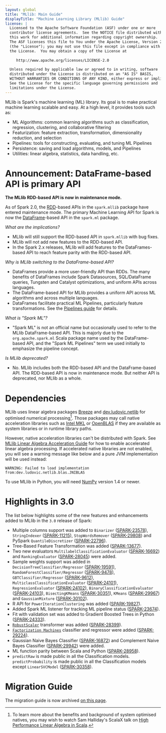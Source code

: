 ```yaml
---
layout: global
title: "MLlib: Main Guide"
displayTitle: "Machine Learning Library (MLlib) Guide"
license: |
  Licensed to the Apache Software Foundation (ASF) under one or more
  contributor license agreements.  See the NOTICE file distributed with
  this work for additional information regarding copyright ownership.
  The ASF licenses this file to You under the Apache License, Version 2.0
  (the "License"); you may not use this file except in compliance with
  the License.  You may obtain a copy of the License at
 
     http://www.apache.org/licenses/LICENSE-2.0
 
  Unless required by applicable law or agreed to in writing, software
  distributed under the License is distributed on an "AS IS" BASIS,
  WITHOUT WARRANTIES OR CONDITIONS OF ANY KIND, either express or implied.
  See the License for the specific language governing permissions and
  limitations under the License.
---
```


MLlib is Spark's machine learning (ML) library.
Its goal is to make practical machine learning scalable and easy.
At a high level, it provides tools such as:

* ML Algorithms: common learning algorithms such as classification, regression, clustering, and collaborative filtering
* Featurization: feature extraction, transformation, dimensionality reduction, and selection
* Pipelines: tools for constructing, evaluating, and tuning ML Pipelines
* Persistence: saving and load algorithms, models, and Pipelines
* Utilities: linear algebra, statistics, data handling, etc.

# Announcement: DataFrame-based API is primary API

**The MLlib RDD-based API is now in maintenance mode.**

As of Spark 2.0, the [RDD](rdd-programming-guide.html#resilient-distributed-datasets-rdds)-based APIs in the `spark.mllib` package have entered maintenance mode.
The primary Machine Learning API for Spark is now the [DataFrame](sql-programming-guide.html)-based API in the `spark.ml` package.

*What are the implications?*

* MLlib will still support the RDD-based API in `spark.mllib` with bug fixes.
* MLlib will not add new features to the RDD-based API.
* In the Spark 2.x releases, MLlib will add features to the DataFrames-based API to reach feature parity with the RDD-based API.

*Why is MLlib switching to the DataFrame-based API?*

* DataFrames provide a more user-friendly API than RDDs.  The many benefits of DataFrames include Spark Datasources, SQL/DataFrame queries, Tungsten and Catalyst optimizations, and uniform APIs across languages.
* The DataFrame-based API for MLlib provides a uniform API across ML algorithms and across multiple languages.
* DataFrames facilitate practical ML Pipelines, particularly feature transformations.  See the [Pipelines guide](ml-pipeline.html) for details.

*What is "Spark ML"?*

* "Spark ML" is not an official name but occasionally used to refer to the MLlib DataFrame-based API.
  This is majorly due to the `org.apache.spark.ml` Scala package name used by the DataFrame-based API, 
  and the "Spark ML Pipelines" term we used initially to emphasize the pipeline concept.
  
*Is MLlib deprecated?*

* No. MLlib includes both the RDD-based API and the DataFrame-based API.
  The RDD-based API is now in maintenance mode.
  But neither API is deprecated, nor MLlib as a whole.

# Dependencies

MLlib uses linear algebra packages [Breeze](http://www.scalanlp.org/) and [dev.ludovic.netlib](https://github.com/luhenry/netlib) for optimised numerical processing[^1]. Those packages may call native acceleration libraries such as [Intel MKL](https://software.intel.com/content/www/us/en/develop/tools/math-kernel-library.html) or [OpenBLAS](http://www.openblas.net) if they are available as system libraries or in runtime library paths.

However, native acceleration libraries can't be distributed with Spark. See [MLlib Linear Algebra Acceleration Guide](ml-linalg-guide.html) for how to enable accelerated linear algebra processing. If accelerated native libraries are not enabled, you will see a warning message like below and a pure JVM implementation will be used instead:
```
WARNING: Failed to load implementation from:dev.ludovic.netlib.blas.JNIBLAS
```

To use MLlib in Python, you will need [NumPy](http://www.numpy.org) version 1.4 or newer.

[^1]: To learn more about the benefits and background of system optimised natives, you may wish to
    watch Sam Halliday's ScalaX talk on [High Performance Linear Algebra in Scala](http://fommil.github.io/scalax14/#/).

# Highlights in 3.0

The list below highlights some of the new features and enhancements added to MLlib in the `3.0`
release of Spark:

* Multiple columns support was added to `Binarizer` ([SPARK-23578](https://issues.apache.org/jira/browse/SPARK-23578)), `StringIndexer` ([SPARK-11215](https://issues.apache.org/jira/browse/SPARK-11215)), `StopWordsRemover` ([SPARK-29808](https://issues.apache.org/jira/browse/SPARK-29808)) and PySpark `QuantileDiscretizer` ([SPARK-22796](https://issues.apache.org/jira/browse/SPARK-22796)).
* Tree-Based Feature Transformation was added
([SPARK-13677](https://issues.apache.org/jira/browse/SPARK-13677)).
* Two new evaluators `MultilabelClassificationEvaluator` ([SPARK-16692](https://issues.apache.org/jira/browse/SPARK-16692)) and `RankingEvaluator` ([SPARK-28045](https://issues.apache.org/jira/browse/SPARK-28045)) were added.
* Sample weights support was added in `DecisionTreeClassifier/Regressor` ([SPARK-19591](https://issues.apache.org/jira/browse/SPARK-19591)), `RandomForestClassifier/Regressor` ([SPARK-9478](https://issues.apache.org/jira/browse/SPARK-9478)), `GBTClassifier/Regressor` ([SPARK-9612](https://issues.apache.org/jira/browse/SPARK-9612)),  `MulticlassClassificationEvaluator` ([SPARK-24101](https://issues.apache.org/jira/browse/SPARK-24101)), `RegressionEvaluator` ([SPARK-24102](https://issues.apache.org/jira/browse/SPARK-24102)), `BinaryClassificationEvaluator` ([SPARK-24103](https://issues.apache.org/jira/browse/SPARK-24103)), `BisectingKMeans` ([SPARK-30351](https://issues.apache.org/jira/browse/SPARK-30351)), `KMeans` ([SPARK-29967](https://issues.apache.org/jira/browse/SPARK-29967)) and `GaussianMixture` ([SPARK-30102](https://issues.apache.org/jira/browse/SPARK-30102)).
* R API for `PowerIterationClustering` was added
([SPARK-19827](https://issues.apache.org/jira/browse/SPARK-19827)).
* Added Spark ML listener for tracking ML pipeline status
([SPARK-23674](https://issues.apache.org/jira/browse/SPARK-23674)).
* Fit with validation set was added to Gradient Boosted Trees in Python
([SPARK-24333](https://issues.apache.org/jira/browse/SPARK-24333)).
* [`RobustScaler`](ml-features.html#robustscaler) transformer was added
([SPARK-28399](https://issues.apache.org/jira/browse/SPARK-28399)).
* [`Factorization Machines`](ml-classification-regression.html#factorization-machines) classifier and regressor were added
([SPARK-29224](https://issues.apache.org/jira/browse/SPARK-29224)).
* Gaussian Naive Bayes Classifier ([SPARK-16872](https://issues.apache.org/jira/browse/SPARK-16872)) and Complement Naive Bayes Classifier ([SPARK-29942](https://issues.apache.org/jira/browse/SPARK-29942)) were added.
* ML function parity between Scala and Python
([SPARK-28958](https://issues.apache.org/jira/browse/SPARK-28958)).
* `predictRaw` is made public in all the Classification models. `predictProbability` is made public in all the Classification models except `LinearSVCModel`
([SPARK-30358](https://issues.apache.org/jira/browse/SPARK-30358)).

# Migration Guide

The migration guide is now archived [on this page](ml-migration-guide.html).

